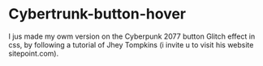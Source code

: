 # Cybertrunk-button-hover

I jus made my owm version on the Cyberpunk 2077 button Glitch effect in css, by following a tutorial of Jhey Tompkins (i invite u to visit his website sitepoint.com).
